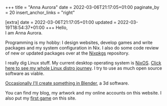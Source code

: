 +++
title = "Anna Aurora"
date = 2022-03-06T21:17:05+01:00
paginate_by = 20
insert_anchor_links = "right"

[extra]
date = 2022-03-06T21:17:05+01:00
updated = 2022-03-19T18:54:37+01:00
+++
Hello,  
I am Anna Aurora.

Programming is my hobby: I design websites, develop games and write packages and my system configuration in Nix. I also do some code review of new or updated packages over at the [Nixpkgs](https://github.com/NixOS/nixpkgs/pulls) repository.

I really dig Linux stuff. My current desktop operating system is [NixOS](https://nixos.org/). [Click here to see my whole Linux distro journey](linux-journey/). I try to use as much open source software as viable.

[Occasionally I'll create something in Blender](categories/3d-art/), a 3d software.

You can find my blog, my artwork and my online accounts on this website. I also put my [first game](find-billy/) on this site.

